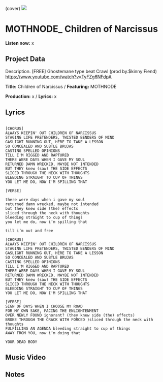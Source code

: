 (cover) ![](57175019_319474918741616_8502199518755923887_n.jpg)

# MOTHNODE_ Children of Narcissus

**Listen now:** x

## Project Data

Description.
[FREE] Ghostemane type beat Crawl (prod by.$kinny Fiend)
https://www.youtube.com/watch?v=TyFZg6NFdpA

**Title:** Children of Narcissus / **Featuring:** MOTHNODE

**Production:** x / **Lyrics:** x

## Lyrics

```

[CHORUS]
ALWAYS KEEPIN' OUT CHILDREN OF NARCISSUS 
STAGING LIFE PRETENDERS, TWISTED BENDERS OF MIND 
GASLIGHT RUNNING OUT, HERE TO TAKE A LESSON
SO CONCEALED AND SUBTLE BRUJAS 
CASTING SPELLED OPINIONS
TILL I'M RIGGED AND RAPTURED
THERE WERE DAYS WHEN I GAVE MY SOUL
RETURNED DAMN WRECKED, MAYBE NOT INTENDED 
BUT THEY knew (saw) THE SIDE EFFECTS
SLICED THROUGH THE NECK WITH THOUGHTS 
BLEEDING STRAIGHT TO CUP OF THINGS
YOU LET ME DO, NOW I'M SPILLING THAT

[VERSE]

there were days when i gave my soul
returned damn wrecked, maybe not intended 
but they knew side (the) effects
sliced through the neck with thoughts 
bleeding straight to cup of things 
you let me do, now i’m spilling that 

till i’m out and free

[CHORUS]
ALWAYS KEEPIN' OUT CHILDREN OF NARCISSUS 
STAGING LIFE PRETENDERS, TWISTED BENDERS OF MIND 
GASLIGHT RUNNING OUT, HERE TO TAKE A LESSON
SO CONCEALED AND SUBTLE BRUJAS 
CASTING SPELLED OPINIONS
TILL I'M RIGGED AND RAPTURED
THERE WERE DAYS WHEN I GAVE MY SOUL
RETURNED DAMN WRECKED, MAYBE NOT INTENDED 
BUT THEY knew (saw) THE SIDE EFFECTS
SLICED THROUGH THE NECK WITH THOUGHTS 
BLEEDING STRAIGHT TO CUP OF THINGS
YOU LET ME DO, NOW I'M SPILLING THAT 

[VERSE]
SIGN OF DAYS WHEN I CHOOSE MY ROAD
FOR MY OWN SAKE, FACING THE ENLIGHTENMENT 
OVER NEWLY FOUND ignorant? (they knew side (the) effects)
BROKE THROUGH THE CRACK WITH FORCED )sliced through the neck with thoughts 
FULFILLING AN AGENDA bleeding straight to cup of things 
AWAY FROM YOU, now i’m doing that

YOUR DEAD BODY
```

## Music Video


## Notes
